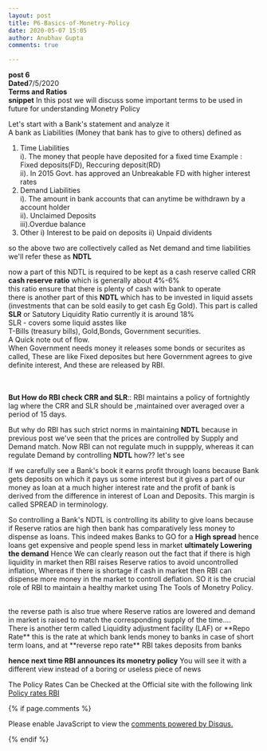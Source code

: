 ```yaml
---
layout: post
title: P6-Basics-of-Monetry-Policy
date: 2020-05-07 15:05
author: Anubhav Gupta
comments: true

---
```

<style>
    header{
      
     background-color: rgba(249, 241 ,241 , 0.7);
         font-weight: bolder;
         font-size: larger;
         font-family: fantasy;
        }
    
      div{
        background-image: url("https://i.postimg.cc/y6fw6m3Y/yoann-siloine-dyax-Q-ao-GWY-unsplash.jpg");
      }
      </style>

**post 6** <br/>
**Dated**7/5/2020<br/>
**Terms and Ratios** <br/>
**snippet**  In this post we will discuss some important terms to be used in future for understanding Monetry Policy<br/>

Let's start with a Bank's statement and analyze it<br/>
A bank as Liabilities (Money that bank has to give to others) defined as<br/>
1. Time Liabilities<br/>
    i). The money that people have deposited for a fixed time Example : Fixed deposits(FD), Reccuring deposit(RD) <br/>
    ii). In 2015 Govt. has approved an Unbreakable FD with higher interest rates <br/>
2. Demand Liabilities<br/>
   i). The amount in bank accounts that can anytime  be withdrawn by a account holder<br/>
    ii). Unclaimed Deposits<br/>
    iii).Overdue balance<br/>
3. Other
    i) Interest to be paid on deposits
    ii) Unpaid dividents 

so the above two are collectively called as Net demand and time liabilities we'll refer these as **NDTL**<br/>

now a part of this NDTL is required to be kept as a cash reserve called CRR **cash reserve ratio** which is generally about 4%-6% <br/> this ratio ensure that there is plenty of cash with bank to operate<br/>
there is another part of this **NDTL** which has to be invested in liquid assets (investments that can be sold easily to get cash Eg Gold). This part is called **SLR** or Satutory Liquidity Ratio currently it is around 18%<br/>
SLR - covers some liquid asstes like <br/>
 T-Bills (treasury bills), Gold,Bonds, Government securities.<br/>
 A Quick note out of flow.<br/>
 When Government needs money it releases some bonds or securites as called, These are like Fixed deposites but here Government agrees to give definite interest, And these are released by RBI. <br/><br/><br/>

 **But How do RBI check CRR and SLR**:: RBI maintains a policy of fortnightly lag where the CRR and SLR should be ,maintained over averaged over a period of 15 days.
<br/>

But why do RBI has such strict norms in maintaining **NDTL** because in previous post we've seen that the prices are controlled by Supply and Demand match. Now RBI can not regulate much in suppply, whereas it can regulate Demand by controlling **NDTL** how?? let's see <br/>

If we carefully see a Bank's book it earns profit through loans because Bank gets deposits on which it pays us some interest but it gives a part of our money as loan at a much higher interest rate and the profit of bank is derived from the difference in interest of Loan and Deposits. This margin is called SPREAD in terminology.<br/>

So controlling a Bank's NDTL is controlling its ability to give loans because if Reserve ratios are high then bank has comparatively less money to dispense as loans. This indeed makes Banks to GO for a **High spread** hence loans get expensive and people spend less in market **ultimately Lowering the demand**
Hence We can clearly reason out the fact that if there is high liquidity in market then RBI raises Reserve ratios to avoid uncontrolled inflation, Whereas if there is shortage if cash in market then RBI can dispense more money in the market to controll deflation. SO it is the crucial role of RBI to maintain a healthy market using The Tools of Monetry Policy. <br/>

<br/>
the reverse path is also true where Reserve ratios are lowered and demand in market is raised to match the corresponding supply of the time....<br/>
There is another term called  Liquidity adjustment facility (LAF) or **Repo Rate** this is the rate at which bank lends money to banks in case of short term loans, and at **reverse repo rate** RBI takes deposits from banks<br/>

**hence next time RBI announces its monetry policy** You will see it with a different view instead of a boring or useless piece of news<br/>

The Policy Rates Can be Checked at the Official site with the following link
<br/>
[Policy rates RBI](https://www.rbi.org.in/home.aspx)


{% if page.comments %}

<div id="disqus_thread"></div>
<script>
(function() { // DON'T EDIT BELOW THIS LINE
var d = document, s = d.createElement('script');
s.src = 'https://https-gupta-anubhav12-github-io-fortheloveofnifty.disqus.com/embed.js';
s.setAttribute('data-timestamp', +new Date());
(d.head || d.body).appendChild(s);
})();
</script>
<noscript>Please enable JavaScript to view the <a href="https://disqus.com/?ref_noscript">comments powered by Disqus.</a></noscript>

{% endif %}